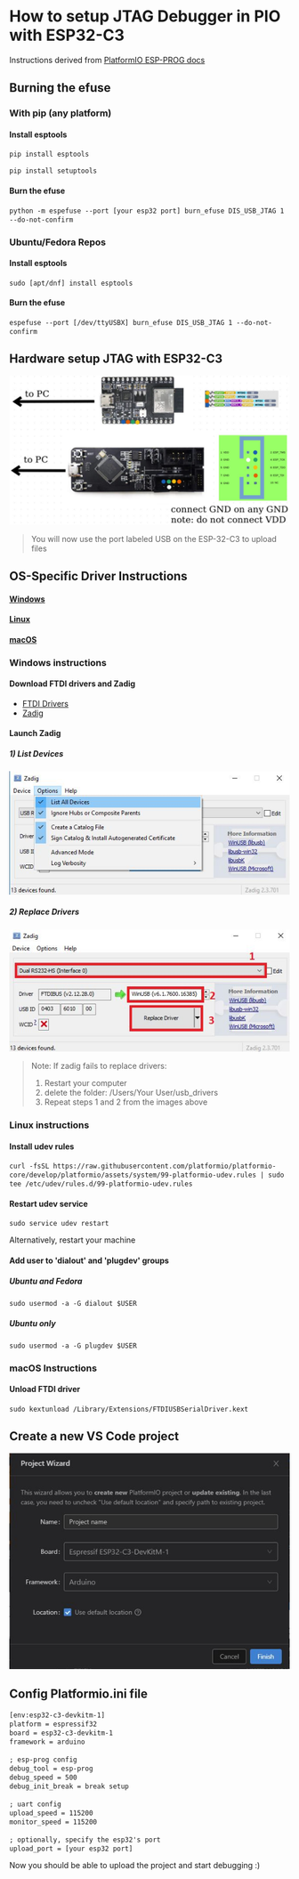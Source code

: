 # How to setup JTAG Debugger in PIO with ESP32-C3

Instructions derived from [PlatformIO ESP-PROG docs](https://docs.platformio.org/en/stable/plus/debug-tools/esp-prog.html)

## Burning the efuse

### With pip (any platform)
#### Install esptools

```console
pip install esptools
```

```console
pip install setuptools
```

#### Burn the efuse
```console
python -m espefuse --port [your esp32 port] burn_efuse DIS_USB_JTAG 1 --do-not-confirm
```

### Ubuntu/Fedora Repos

#### Install esptools
```console
sudo [apt/dnf] install esptools
```
#### Burn the efuse
```console
espefuse --port [/dev/ttyUSBX] burn_efuse DIS_USB_JTAG 1 --do-not-confirm
```

## Hardware setup JTAG with ESP32-C3

![alt text](./Images/JTAGPinouts.JPG)

> You will now use the port labeled USB on the ESP-32-C3 to upload files

## OS-Specific Driver Instructions

#### [Windows](#Windows-instructions)
#### [Linux](#Linux-instructions)
#### [macOS](#macOS-instructions)

### Windows instructions

#### Download FTDI drivers and Zadig

- [FTDI Drivers](http://www.ftdichip.com/Drivers/VCP.htm)
- [Zadig](https://zadig.akeo.ie/)

#### Launch Zadig

##### 1) List Devices
![alt text](./Images/zadigOptions.JPG)

##### 2) Replace Drivers 
![alt text](./Images/zadigSelections.JPG)

> Note: If zadig fails to replace drivers:
> 1. Restart your computer
> 2. delete the folder:   /Users/Your User/usb_drivers
> 3. Repeat steps 1 and 2 from the images above

### Linux instructions

#### Install udev rules
```console
curl -fsSL https://raw.githubusercontent.com/platformio/platformio-core/develop/platformio/assets/system/99-platformio-udev.rules | sudo tee /etc/udev/rules.d/99-platformio-udev.rules
```

#### Restart udev service
```console
sudo service udev restart
```
Alternatively, restart your machine

#### Add user to 'dialout' and 'plugdev' groups

##### Ubuntu and Fedora
```console
sudo usermod -a -G dialout $USER
```
##### Ubuntu only
```console
sudo usermod -a -G plugdev $USER
```

### macOS Instructions

#### Unload FTDI driver
```console
sudo kextunload /Library/Extensions/FTDIUSBSerialDriver.kext
```

## Create a new VS Code project 

![](./Images/pioSetup.JPG)

## Config Platformio.ini file

```
[env:esp32-c3-devkitm-1]
platform = espressif32
board = esp32-c3-devkitm-1
framework = arduino

; esp-prog config
debug_tool = esp-prog
debug_speed = 500
debug_init_break = break setup

; uart config
upload_speed = 115200
monitor_speed = 115200

; optionally, specify the esp32's port
upload_port = [your esp32 port] 
```


Now you should be able to upload the project and start debugging :)